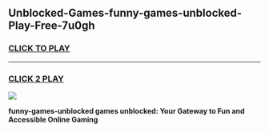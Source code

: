 
## Unblocked-Games-funny-games-unblocked-Play-Free-7u0gh
<h3>
<a href="https://premium76.site?title=funny-games-unblocked&ref=10A">CLICK TO PLAY</a></h3>
<hr>

<h3>
<a href="https://premium76.site?title=funny-games-unblocked&ref=10A">CLICK 2 PLAY</a>
  
</h3>

<a href="https://premium76.site?title=funny-games-unblocked&ref=10A"><img src="https://clearcache.store/games.png"></a>


**funny-games-unblocked games unblocked: Your Gateway to Fun and Accessible Online Gaming**
